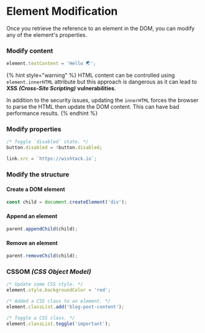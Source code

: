 # Element Modification

Once you retrieve the reference to an element in the DOM, you can modify any of the element's properties.

### Modify content

```javascript
element.textContent = 'Hello 🌏';
```

{% hint style="warning" %}
HTML content can be controlled using `element.innerHTML` attribute but this approach is dangerous as it can lead to **XSS** _**\(Cross-Site Scripting\)**_ **vulnerabilities**.

In addition to the security issues, updating the `innerHTML` forces the browser to parse the HTML then update the DOM content. This can have bad performance results.
{% endhint %}

### Modify properties

```javascript
/* Toggle `disabled` state. */
button.disabled = !button.disabled;

link.src = `https://wishtack.io`;
```

### Modify the structure

#### Create a DOM element

```javascript
const child = document.createElement('div');
```

#### Append an element

```javascript
parent.appendChild(child);
```

#### Remove an element

```javascript
parent.removeChild(child);
```

### CSSOM _\(CSS Object Model\)_

```javascript
/* Update some CSS style. */
element.style.backgroundColor = 'red';

/* Added a CSS class to an element. */
element.classList.add('blog-post-content');

/* Toggle a CSS class. */
element.classList.toggle('important');
```



